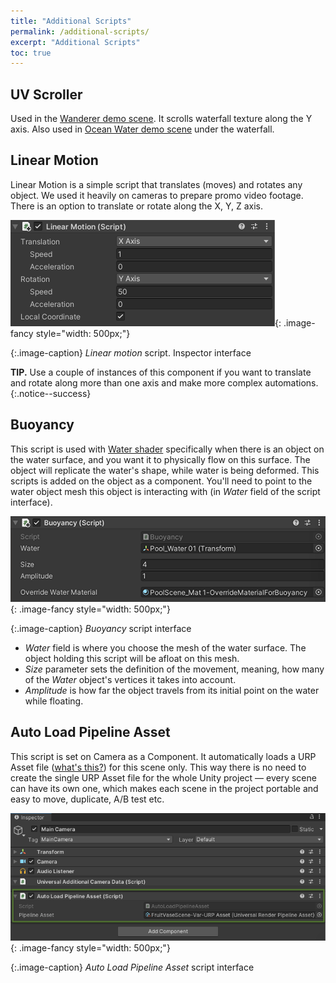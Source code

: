 ```yaml
---
title: "Additional Scripts"
permalink: /additional-scripts/
excerpt: "Additional Scripts"
toc: true
---
```


## UV Scroller

Used in the [Wanderer demo scene](/demo-scenes/#wanderer/). It scrolls waterfall texture along the Y axis. Also used in [Ocean Water demo scene](/demo-scenes/#ocean-water/) under the waterfall.

## Linear Motion

Linear Motion is a simple script that translates (moves) and rotates any object. We used it heavily on cameras to prepare promo video footage. There is an option to translate or rotate along the X, Y, Z axis.

![Linear motion script. Inspector interface](/FlatKit_Manual_Images/ConstantMotion.png){: .image-fancy style="width: 500px;"}

{:.image-caption}
*Linear motion* script. Inspector interface

**TIP.** Use a couple of instances of this component if you want to translate and rotate along more than one axis and make more complex automations.
{:.notice--success}

## Buoyancy

This script is used with [Water shader](/water/) specifically when there is an object on the water surface, and you want it to physically flow on this surface. The object will replicate the water's shape, while water is being deformed. This scripts is added on the object as a component. You'll need to point to the water object mesh this object is interacting with (in _Water_ field of the script interface).

![Buoyancy script interface](/FlatKit_Manual_Images/buoyancy_interface.png){: .image-fancy style="width: 500px;"}

{:.image-caption}
*Buoyancy* script interface

* *Water* field is where you choose the mesh of the water surface. The object holding this script will be afloat on this mesh.
* *Size* parameter sets the definition of the movement, meaning, how many of the _Water_ object's vertices it takes into account.
* *Amplitude* is how far the object travels from its initial point on the water while floating.

## Auto Load Pipeline Asset

This script is set on Camera as a Component. It automatically loads a URP Asset file ([what's this?](https://docs.unity3d.com/Packages/com.unity.render-pipelines.universal@11.0/manual/universalrp-asset.html)) for this scene only. This way there is no need to create the single URP Asset file for the whole Unity project — every scene can have its own one, which makes each scene in the project portable and easy to move, duplicate, A/B test etc.

![Auto Load Pipeline Asset interface](/FlatKit_Manual_Images/flat-kit-auto-load-pipeline-asset-component.png){: .image-fancy style="width: 500px;"}

{:.image-caption}
*Auto Load Pipeline Asset* script interface